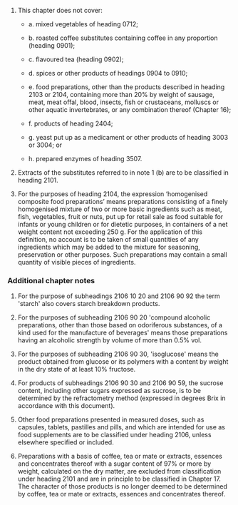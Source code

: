 1. This chapter does not cover:

    - a. mixed vegetables of heading 0712;
    
    - b. roasted coffee substitutes containing coffee in any proportion (heading 0901);
    
    - c. flavoured tea (heading 0902);
    
    - d. spices or other products of headings 0904 to 0910;
    
    - e. food preparations, other than the products described in heading 2103 or 2104, containing more than 20% by weight of sausage, meat, meat offal, blood, insects, fish or crustaceans, molluscs or other aquatic invertebrates, or any combination thereof (Chapter 16);
    
    - f. products of heading 2404;

    - g. yeast put up as a medicament or other products of heading 3003 or 3004; or
    
    - h. prepared enzymes of heading 3507.

2. Extracts of the substitutes referred to in note 1 (b) are to be classified in heading 2101.

3. For the purposes of heading 2104, the expression ‘homogenised composite food preparations’ means preparations consisting of a finely homogenised mixture of two or more basic ingredients such as meat, fish, vegetables, fruit or nuts, put up for retail sale as food suitable for infants or young children or for dietetic purposes, in containers of a net weight content not exceeding 250 g. For the application of this definition, no account is to be taken of small quantities of any ingredients which may be added to the mixture for seasoning, preservation or other purposes. Such preparations may contain a small quantity of visible pieces of ingredients.

### Additional chapter notes

1. For the purpose of subheadings 2106 10 20 and 2106 90 92 the term 'starch' also covers starch breakdown products.

2. For the purposes of subheading 2106 90 20 'compound alcoholic preparations, other than those based on odoriferous substances, of a kind used for the manufacture of beverages' means those preparations having an alcoholic strength by volume of more than 0.5% vol.

3. For the purposes of subheading 2106 90 30, 'isoglucose' means the product obtained from glucose or its polymers with a content by weight in the dry state of at least 10% fructose.

4. For products of subheadings 2106 90 30 and 2106 90 59, the sucrose content, including other sugars expressed as sucrose, is to be determined by the refractometry method (expressed in degrees Brix in accordance with this document).

5. Other food preparations presented in measured doses, such as capsules, tablets, pastilles and pills, and which are intended for use as food supplements are to be classified under heading 2106, unless elsewhere specified or included.

6. Preparations with a basis of coffee, tea or mate or extracts, essences and concentrates thereof with a sugar content of 97% or more by weight, calculated on the dry matter, are excluded from classification under heading 2101 and are in principle to be classified in Chapter 17. The character of those products is no longer deemed to be determined by coffee, tea or mate or extracts, essences and concentrates thereof.
